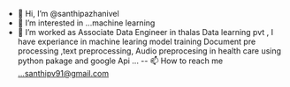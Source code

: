 - 👋 Hi, I’m @santhipazhanivel
- 👀 I’m interested in ...machine learning
- 🌱 I’m worked as Associate Data Engineer in thalas Data learning pvt , I have experiance in machine learing model training Document pre processing ,text preprocessing, Audio preprocesing in health care using python pakage and google Api ...
-- 📫 How to reach me ...santhipv91@gmail.com

<!---
santhipazhanivel/santhipazhanivel is a ✨ special ✨ repository because its `README.md` (this file) appears on your GitHub profile.
You can click the Preview link to take a look at your changes.
--->
